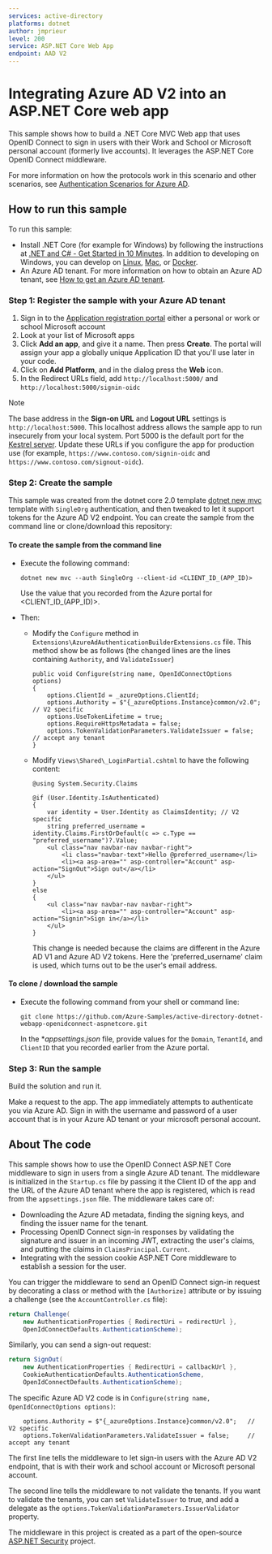 ```yaml
---
services: active-directory
platforms: dotnet
author: jmprieur
level: 200
service: ASP.NET Core Web App
endpoint: AAD V2
---
```

# Integrating Azure AD V2 into an ASP.NET Core web app

This sample shows how to build a .NET Core MVC Web app that uses OpenID Connect to sign in users with their Work and School or Microsoft personal account (formerly live accounts). It leverages the ASP.NET Core OpenID Connect middleware.

For more information on how the protocols work in this scenario and other scenarios, see [Authentication Scenarios for Azure AD](http://go.microsoft.com/fwlink/?LinkId=394414).

## How to run this sample

To run this sample:

- Install .NET Core (for example for Windows) by following the instructions at [.NET and C# - Get Started in 10 Minutes](https://www.microsoft.com/net/core). In addition to developing on Windows, you can develop on [Linux](https://www.microsoft.com/net/core#linuxredhat), [Mac](https://www.microsoft.com/net/core#macos), or [Docker](https://www.microsoft.com/net/core#dockercmd).
- An Azure AD tenant. For more information on how to obtain an Azure AD tenant, see [How to get an Azure AD tenant](https://azure.microsoft.com/documentation/articles/active-directory-howto-tenant/).

### Step 1: Register the sample with your Azure AD tenant

1. Sign in to the [Application registration portal](https://apps.dev.microsoft.com) either a personal or work or school Microsoft account
1. Look at your list of Microsoft apps
1. Click **Add an app**, and give it a name. Then press **Create**. The portal will assign your app a globally unique Application ID that you'll use later in your code.
1. Click on **Add Platform**, and in the dialog press the **Web** icon.
1. In the Redirect URLs field, add `http://localhost:5000/` and `http://localhost:5000/signin-oidc`

> [!NOTE]
> The base address in the **Sign-on URL** and **Logout URL** settings is `http://localhost:5000`. This localhost address allows the sample app to run insecurely from your local system. Port 5000 is the default port for the [Kestrel server](https://docs.microsoft.com/aspnet/core/fundamentals/servers/kestrel). Update these URLs if you configure the app for production use (for example, `https://www.contoso.com/signin-oidc` and `https://www.contoso.com/signout-oidc`).

### Step 2: Create the sample

This sample was created from the dotnet core 2.0 template [dotnet new mvc](https://docs.microsoft.com/dotnet/core/tools/dotnet-new?tabs=netcore2x) template with `SingleOrg` authentication, and then tweaked to let it support tokens for the Azure AD V2 endpoint. You can create the sample from the command line or clone/download this repository:

#### To create the sample from the command line

- Execute the following command:

  ```console
  dotnet new mvc --auth SingleOrg --client-id <CLIENT_ID_(APP_ID)>
  ```

  Use the value that you recorded from the Azure portal for \<CLIENT\_ID\_(APP\_ID)>.

- Then:

  - Modify the `Configure` method in `Extensions\AzureAdAuthenticationBuilderExtensions.cs` file. This method show be as follows (the changed lines are the lines containing  `Authority`, and `ValidateIssuer`)

    ```CSharp
    public void Configure(string name, OpenIdConnectOptions options)
    {
        options.ClientId = _azureOptions.ClientId;
        options.Authority = $"{_azureOptions.Instance}common/v2.0";   // V2 specific
        options.UseTokenLifetime = true;
        options.RequireHttpsMetadata = false;
        options.TokenValidationParameters.ValidateIssuer = false;     // accept any tenant
    }
    ```
  - Modify `Views\Shared\_LoginPartial.cshtml` to have the following content:

    ```CSharp
    @using System.Security.Claims

    @if (User.Identity.IsAuthenticated)
    {
        var identity = User.Identity as ClaimsIdentity; // V2 specific
        string preferred_username = identity.Claims.FirstOrDefault(c => c.Type == "preferred_username")?.Value;
        <ul class="nav navbar-nav navbar-right">
            <li class="navbar-text">Hello @preferred_username</li>
            <li><a asp-area="" asp-controller="Account" asp-action="SignOut">Sign out</a></li>
        </ul>
    }
    else
    {
        <ul class="nav navbar-nav navbar-right">
            <li><a asp-area="" asp-controller="Account" asp-action="Signin">Sign in</a></li>
        </ul>
    }
    ```

    This change is needed because the claims are different in the Azure AD V1 and Azure AD V2 tokens. Here the 'preferred_username' claim is used, which turns out to be the user's email address.

#### To clone / download the sample

- Execute the following command from your shell or command line:

  ```console
  git clone https://github.com/Azure-Samples/active-directory-dotnet-webapp-openidconnect-aspnetcore.git
  ```

  In the **appsettings.json* file, provide values for the `Domain`, `TenantId`, and `ClientID` that you recorded earlier from the Azure portal.

### Step 3: Run the sample

Build the solution and run it.

Make a request to the app. The app immediately attempts to authenticate you via Azure AD. Sign in with the username and password of a user account that is in your Azure AD tenant or your microsoft personal account.

## About The code

This sample shows how to use the OpenID Connect ASP.NET Core middleware to sign in users from a single Azure AD tenant. The middleware is initialized in the `Startup.cs` file by passing it the Client ID of the app and the URL of the Azure AD tenant where the app is registered, which is read from the `appsettings.json` file. The middleware takes care of:

- Downloading the Azure AD metadata, finding the signing keys, and finding the issuer name for the tenant.
- Processing OpenID Connect sign-in responses by validating the signature and issuer in an incoming JWT, extracting the user's claims, and putting the claims in `ClaimsPrincipal.Current`.
- Integrating with the session cookie ASP.NET Core middleware to establish a session for the user.

You can trigger the middleware to send an OpenID Connect sign-in request by decorating a class or method with the `[Authorize]` attribute or by issuing a challenge (see the `AccountController.cs` file):

```csharp
return Challenge(
    new AuthenticationProperties { RedirectUri = redirectUrl },
    OpenIdConnectDefaults.AuthenticationScheme);
```

Similarly, you can send a sign-out request:

```csharp
return SignOut(
    new AuthenticationProperties { RedirectUri = callbackUrl },
    CookieAuthenticationDefaults.AuthenticationScheme,
    OpenIdConnectDefaults.AuthenticationScheme);
```

The specific Azure AD V2 code is in `Configure(string name, OpenIdConnectOptions options)`:

```CSharp
    options.Authority = $"{_azureOptions.Instance}common/v2.0";   // V2 specific
    options.TokenValidationParameters.ValidateIssuer = false;     // accept any tenant
```

The first line tells the middleware to let sign-in users with the Azure AD V2 endpoint, that is with their work and school account or Microsoft personal account.

The second line tells the middleware to not validate the tenants. If you want to validate the tenants, you can set `ValidateIssuer` to true, and add a delegate as the `options.TokenValidationParameters.IssuerValidator` property.

The middleware in this project is created as a part of the open-source [ASP.NET Security](https://github.com/aspnet/Security) project.

